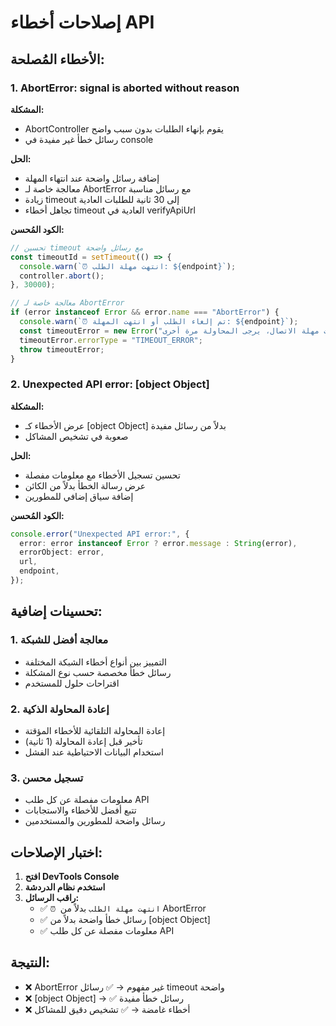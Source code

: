# إصلاحات أخطاء API

## الأخطاء المُصلحة:

### 1. AbortError: signal is aborted without reason

**المشكلة:**

- AbortController يقوم بإنهاء الطلبات بدون سبب واضح
- رسائل خطأ غير مفيدة في console

**الحل:**

- إضافة رسائل واضحة عند انتهاء المهلة
- معالجة خاصة لـ AbortError مع رسائل مناسبة
- زيادة timeout إلى 30 ثانية للطلبات العادية
- تجاهل أخطاء timeout العادية في verifyApiUrl

**الكود المُحسن:**

```typescript
// تحسين timeout مع رسائل واضحة
const timeoutId = setTimeout(() => {
  console.warn(`⏰ انتهت مهلة الطلب: ${endpoint}`);
  controller.abort();
}, 30000);

// معالجة خاصة لـ AbortError
if (error instanceof Error && error.name === "AbortError") {
  console.warn(`⏰ تم إلغاء الطلب أو انتهت المهلة: ${endpoint}`);
  const timeoutError = new Error("انتهت مهلة الاتصال، يرجى المحاولة مرة أخرى");
  timeoutError.errorType = "TIMEOUT_ERROR";
  throw timeoutError;
}
```

### 2. Unexpected API error: [object Object]

**المشكلة:**

- عرض الأخطاء كـ [object Object] بدلاً من رسائل مفيدة
- صعوبة في تشخيص المشاكل

**الحل:**

- تحسين تسجيل الأخطاء مع معلومات مفصلة
- عرض رسالة الخطأ بدلاً من الكائن
- إضافة سياق إضافي للمطورين

**الكود المُحسن:**

```typescript
console.error("Unexpected API error:", {
  error: error instanceof Error ? error.message : String(error),
  errorObject: error,
  url,
  endpoint,
});
```

## تحسينات إضافية:

### 1. معالجة أفضل للشبكة

- التمييز بين أنواع أخطاء الشبكة المختلفة
- رسائل خطأ مخصصة حسب نوع المشكلة
- اقتراحات حلول للمستخدم

### 2. إعادة المحاولة الذكية

- إعادة المحاولة التلقائية للأخطاء المؤقتة
- تأخير قبل إعادة المحاولة (1 ثانية)
- استخدام البيانات الاحتياطية عند الفشل

### 3. تسجيل محسن

- معلومات مفصلة عن كل طلب API
- تتبع أفضل للأخطاء والاستجابات
- رسائل واضحة للمطورين والمستخدمين

## اختبار الإصلاحات:

1. **افتح DevTools Console**
2. **استخدم نظام الدردشة**
3. **راقب الرسائل:**
   - ✅ `⏰ انتهت مهلة الطلب` بدلاً من AbortError
   - ✅ رسائل خطأ واضحة بدلاً من [object Object]
   - ✅ معلومات مفصلة عن كل طلب API

## النتيجة:

- ❌ AbortError غير مفهوم → ✅ رسائل timeout واضحة
- ❌ [object Object] → ✅ رسائل خطأ مفيدة
- ❌ أخطاء غامضة → ✅ تشخيص دقيق للمشاكل
